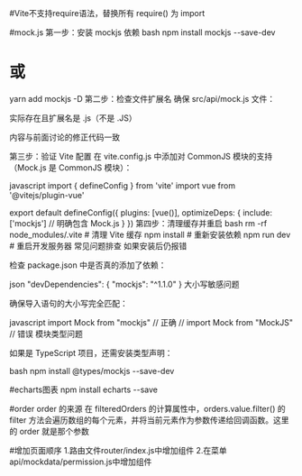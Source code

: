 #Vite不支持require语法，替换所有 require() 为 import

#mock.js
第一步：安装 mockjs 依赖
bash
npm install mockjs --save-dev
# 或
yarn add mockjs -D
第二步：检查文件扩展名
确保 src/api/mock.js 文件：

实际存在且扩展名是 .js（不是 .JS）

内容与前面讨论的修正代码一致

第三步：验证 Vite 配置
在 vite.config.js 中添加对 CommonJS 模块的支持（Mock.js 是 CommonJS 模块）：

javascript
import { defineConfig } from 'vite'
import vue from '@vitejs/plugin-vue'

export default defineConfig({
  plugins: [vue()],
  optimizeDeps: {
    include: ['mockjs'] // 明确包含 Mock.js
  }
})
第四步：清理缓存并重启
bash
rm -rf node_modules/.vite  # 清理 Vite 缓存
npm install               # 重新安装依赖
npm run dev              # 重启开发服务器
常见问题排查
如果安装后仍报错

检查 package.json 中是否真的添加了依赖：

json
"devDependencies": {
  "mockjs": "^1.1.0"
}
大小写敏感问题

确保导入语句的大小写完全匹配：

javascript
import Mock from "mockjs" // 正确
// import Mock from "MockJS" // 错误
模块类型问题

如果是 TypeScript 项目，还需安装类型声明：

bash
npm install @types/mockjs --save-dev

#echarts图表
npm install echarts --save

#order
order 的来源
在 filteredOrders 的计算属性中，orders.value.filter() 的 filter 方法会遍历数组的每个元素，并将当前元素作为参数传递给回调函数。这里的 order 就是那个参数

#增加页面顺序
1.路由文件router/index.js中增加组件
2.在菜单api/mockdata/permission.js中增加组件
